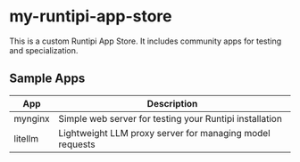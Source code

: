 # my-runtipi-app-store

This is a custom Runtipi App Store. It includes community apps for testing and specialization.

## Sample Apps

| App      | Description                                           |
|----------|-------------------------------------------------------|
| mynginx  | Simple web server for testing your Runtipi installation |
| litellm  | Lightweight LLM proxy server for managing model requests |
